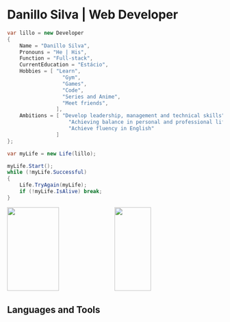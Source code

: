 <h1>Danillo Silva | Web Developer</h1>

```c#
var lillo = new Developer
{
    Name = "Danillo Silva",
    Pronouns = "He | His",
    Function = "Full-stack",
    CurrentEducation = "Estácio",
    Hobbies = [ "Learn",
                  "Gym",
                  "Games",
                  "Code",
                  "Series and Anime",
                  "Meet friends",
                ],
    Ambitions = [ "Develop leadership, management and technical skills",
                    "Achieving balance in personal and professional life",
                    "Achieve fluency in English"
                ]
};

var myLife = new Life(lillo);

myLife.Start();
while (!myLife.Successful)
{
    Life.TryAgain(myLife);
    if (!myLife.IsAlive) break;
}

```


<div align='start'>
  <img width="49%" height="195px" src="https://github-readme-stats.vercel.app/api?username=lillow&bg_color=161b22&title_color=e6edf3&text_color=94c0e5&hide_border=true&show_icons=true&icon_color=d2a8ff"/> 
  
  <img width="41%" height="195px" src="https://github-readme-stats.vercel.app/api/top-langs/?username=lillow&layout=compact&bg_color=161b22&title_color=e6edf3&text_color=94c0e5&hide_border=true&show_icons=true&icon_color=d2a8ff"/>
</div>

<h2>Languages and Tools</h2>

<h2><Contacts</h2>


